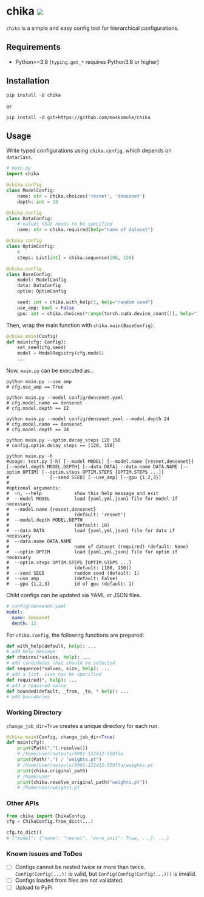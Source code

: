 # chika ![](https://github.com/moskomule/chika/workflows/pytest/badge.svg)

`chika` is a simple and easy config tool for hierarchical configurations.

## Requirements

* Python>=3.8 (`typing.get_*` requires Python3.8 or higher)

## Installation

```
pip install -U chika
```

or

```
pip install -U git+https://github.com/moskomule/chika
```


## Usage

Write typed configurations using `chika.config`, which depends on `dataclass`.

```python
# main.py
import chika

@chika.config
class ModelConfig:
    name: str = chika.choices('resnet', 'densenet')
    depth: int = 10

@chika.config
class DataConfig:
    # values that needs to be specified
    name: str = chika.required(help="name of dataset")

@chika.config
class OptimConfig:
    # 
    steps: List[int] = chika.sequence(100, 150)

@chika.config
class BaseConfig:
    model: ModelConfig
    data: DataConfig
    optim: OptimConfig

    seed: int = chika.with_help(1, help="random seed")
    use_amp: bool = False
    gpu: int = chika.choices(*range(torch.cuda.device_count()), help="id of gpu")
```

Then, wrap the main function with `chika.main(BaseConfig)`.

```python
@chika.main(Config)
def main(cfg: Config):
    set_seed(cfg.seed)
    model = ModelRegistry(cfg.model)
    ...
```

Now, `main.py` can be executed as...

```commandline
python main.py --use_amp
# cfg.use_amp == True

python main.py --model config/densenet.yaml
# cfg.model.name == densenet
# cfg.model.depth == 12

python main.py --model config/densenet.yaml --model.depth 24
# cfg.model.name == densenet
# cfg.model.depth == 24

python main.py --optim.decay_steps 120 150
# config.optim.decay_steps == [120, 150]

python main.py -h
#usage: test.py [-h] [--model MODEL] [--model.name {resnet,densenet}] [--model.depth MODEL.DEPTH] [--data DATA] --data.name DATA.NAME [--optim OPTIM] [--optim.steps OPTIM.STEPS [OPTIM.STEPS ...]]
#               [--seed SEED] [--use_amp] [--gpu {1,2,3}]
#
#optional arguments:
#  -h, --help            show this help message and exit
#  --model MODEL         load {yaml,yml,json} file for model if necessary
#  --model.name {resnet,densenet}
#                        (default: 'resnet')
#  --model.depth MODEL.DEPTH
#                        (default: 10)
#  --data DATA           load {yaml,yml,json} file for data if necessary
#  --data.name DATA.NAME
#                        name of dataset (required) (default: None)
#  --optim OPTIM         load {yaml,yml,json} file for optim if necessary
#  --optim.steps OPTIM.STEPS [OPTIM.STEPS ...]
#                        (default: [100, 150])
#  --seed SEED           random seed (default: 1)
#  --use_amp             (default: False)
#  --gpu {1,2,3}         id of gpu (default: 1)
```

Child configs can be updated via YAML or JSON files.

```yaml
# config/densenet.yaml
model:
  name: densenet
  depth: 12 
```

For `chika.Config`, the following functions are prepared:

```python
def with_help(default, help): ...
# add help message
def choices(*values, help): ...
# add candidates that should be selected
def sequence(*values, size, help): ...
# add a list. size can be specified
def required(*, help): ...
# add a required value
def bounded(default, _from, _to, * help): ...
# add boundaries
```

### Working Directory

`change_job_dir=True` creates a unique directory for each run. 

```python
@chika.main(Config, change_job_dir=True)
def main(cfg):
    print(Path(".").resolve())
    # /home/user/outputs/0901-122412-558f5a
    print(Path(".") / "weights.pt")
    # /home/user/outputs/0901-122412-558f5a/weights.pt
    print(chika.original_path)
    # /home/user
    print(chika.resolve_original_path("weights.pt"))
    # /home/user/weights.pt
```

### Other APIs

```python
from chika import ChikaConfig
cfg = ChikaConfig.from_dict(...)

cfg.to_dict()
# {"model": {"name": "resnet", "zero_init": True, ...}, ...}
```


### Known issues and ToDos

- [ ] Configs cannot be nested twice or more than twice. `Config(Config(...))` is valid, but `Config(Config(Config(...)))` is invalid.
- [ ] Configs loaded from files are not validated.
- [ ] Upload to PyPi.
